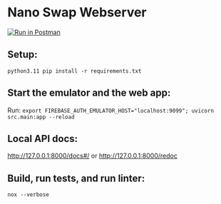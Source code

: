 # Nano Swap Webserver

[![Run in Postman](https://run.pstmn.io/button.svg)](https://app.getpostman.com/run-collection/24893896-c8493f2f-581d-4fae-8148-3f49dca1ca42?action=collection%2Ffork&collection-url=entityId%3D24893896-c8493f2f-581d-4fae-8148-3f49dca1ca42%26entityType%3Dcollection%26workspaceId%3D52b14572-4c15-4e0d-8e65-5d035a3006f1)

## Setup:
`python3.11 pip install -r requirements.txt`

## Start the emulator and the web app:

Run: `export FIREBASE_AUTH_EMULATOR_HOST="localhost:9099"; uvicorn src.main:app --reload`

## Local API docs:
http://127.0.0.1:8000/docs#/ or http://127.0.0.1:8000/redoc


## Build, run tests, and run linter:

`nox --verbose`
